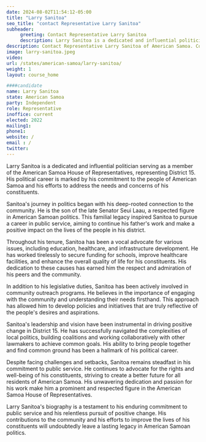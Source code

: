 ```yaml
---
date: 2024-08-02T11:54:12-05:00
title: "Larry Sanitoa"
seo_title: "contact Representative Larry Sanitoa"
subheader:
     greeting: Contact Representative Larry Sanitoa
     description: Larry Sanitoa is a dedicated and influential politician serving as a member of the American Samoa House of Representatives, representing District 15.
description: Contact Representative Larry Sanitoa of American Samoa. Contact information for Larry Sanitoa includes email address, phone number, and mailing address.
image: larry-sanitoa.jpeg
video:
url: /states/american-samoa/larry-sanitoa/
weight: 1
layout: course_home

####candidate
name: Larry Sanitoa
state: American Samoa
party: Independent
role: Representative
inoffice: current
elected: 2022
mailing1: 
phone1: 
website: /
email : /
twitter: 
---
```

Larry Sanitoa is a dedicated and influential politician serving as a member of the American Samoa House of Representatives, representing District 15. His political career is marked by his commitment to the people of American Samoa and his efforts to address the needs and concerns of his constituents.

Sanitoa's journey in politics began with his deep-rooted connection to the community. He is the son of the late Senator Seui Laau, a respected figure in American Samoan politics. This familial legacy inspired Sanitoa to pursue a career in public service, aiming to continue his father's work and make a positive impact on the lives of the people in his district.

Throughout his tenure, Sanitoa has been a vocal advocate for various issues, including education, healthcare, and infrastructure development. He has worked tirelessly to secure funding for schools, improve healthcare facilities, and enhance the overall quality of life for his constituents. His dedication to these causes has earned him the respect and admiration of his peers and the community.

In addition to his legislative duties, Sanitoa has been actively involved in community outreach programs. He believes in the importance of engaging with the community and understanding their needs firsthand. This approach has allowed him to develop policies and initiatives that are truly reflective of the people's desires and aspirations.

Sanitoa's leadership and vision have been instrumental in driving positive change in District 15. He has successfully navigated the complexities of local politics, building coalitions and working collaboratively with other lawmakers to achieve common goals. His ability to bring people together and find common ground has been a hallmark of his political career.

Despite facing challenges and setbacks, Sanitoa remains steadfast in his commitment to public service. He continues to advocate for the rights and well-being of his constituents, striving to create a better future for all residents of American Samoa. His unwavering dedication and passion for his work make him a prominent and respected figure in the American Samoa House of Representatives.

Larry Sanitoa's biography is a testament to his enduring commitment to public service and his relentless pursuit of positive change. His contributions to the community and his efforts to improve the lives of his constituents will undoubtedly leave a lasting legacy in American Samoan politics.

